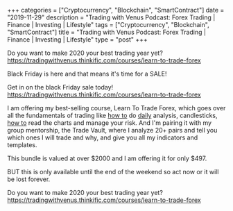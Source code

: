 +++
categories = ["Cryptocurrency", "Blockchain", "SmartContract"]
date = "2019-11-29"
description = "Trading with Venus Podcast: Forex Trading | Finance | Investing | Lifestyle"
tags = ["Cryptocurrency", "Blockchain", "SmartContract"]
title = "Trading with Venus Podcast: Forex Trading | Finance | Investing | Lifestyle"
type = "post"
+++

Do you want to make 2020 your best trading year yet?  
https://tradingwithvenus.thinkific.com/courses/learn-to-trade-forex

Black Friday is here and that means it's time for a SALE!

Get in on the black Friday sale today!  
https://tradingwithvenus.thinkific.com/courses/learn-to-trade-forex

I am offering my best-selling course, Learn To Trade Forex, which goes
over all the fundamentals of trading like [how to](https://www.playgroundfx.com/blog/forex-trading-how-to/) do [daily](https://www.fintecher.org/2020/03/03/forex-trading-daily-strategy/) analysis,
candlesticks, [how to](https://www.playgroundfx.com/blog/forex-trading-how-to/) read the charts and manage your risk. And I'm
pairing it with my group mentorship, the Trade Vault, where I analyze
20+ pairs and tell you which ones I will trade and why, and give you all
my indicators and templates.

This bundle is valued at over $2000 and I am offering it for only $497.

BUT this is only available until the end of the weekend so act now or it
will be lost forever.

Do you want to make 2020 your best trading year yet?  
https://tradingwithvenus.thinkific.com/courses/learn-to-trade-forex